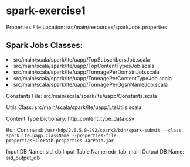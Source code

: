 # spark-exercise1

Properties File Location: src/main/resources/sparkJobs.properties

## Spark Jobs Classes: 

<li> src/main/scala/spark/lte/uapp/TopSubscribersJob.scala </li>
<li> src/main/scala/spark/lte/uapp/TopContentTypesJob.scala </li>
<li> src/main/scala/spark/lte/uapp/TonnagePerDomainJob.scala </li>
<li> src/main/scala/spark/lte/uapp/TonnagePerContentTypeJob.scala </li>
<li> src/main/scala/spark/lte/uapp/TonnagePerGgsnNameJob.scala </li>

Constants File: src/main/scala/spark/lte/uapp/Constants.scala

Utils Class: src/main/scala/spark/lte/uapp/LteUtils.scala

Content Type Dictionary: http_content_type_data.csv

Run Command: 
```/usr/hdp/2.6.5.0-292/spark2/bin/spark-submit --class spark.lte.uapp.ClassName --properties-file propertiesFilePath.properties JarPath.jar```

Input DB Name: sid_db
Input Table Name: edr_tab_main
Output DB Name: sid_output_db
